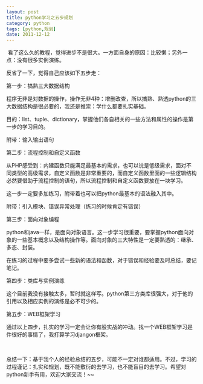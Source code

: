 ```yaml
---
layout: post
title: python学习之五步规划
category: python
tags: [python,规划]
date: 2011-12-12
---
```

<p>&nbsp;看了这么久的教程，觉得进步不是很大。一方面自身的原因：比较懒；另外一点：没有很多实例演练。</p>
<p>反省了一下，觉得自己应该如下五步走：</p>
<p>第一步：搞熟三大数据结构</p>
<p>程序无非是对数据的操作，操作无非4种：增删改查，所以搞熟、熟透python的三大数据结构是很必要的，我还是推崇：学什么都要扎实基础。</p>
<p>目的：list、tuple、dictionary，掌握他们各自相关的一些方法和属性的操作是第一步的学习目的。</p>
<p>附带：输入输出语句</p>
<p>第二步：流程控制和自定义函数</p>
<p>从PHP感受到：内建函数只能满足最基本的需求，也可以说是低级需求，面对不同类型的高级需求，自定义函数是非常重要的，而自定义函数里面的一些逻辑结构必然要借助于流程控制的语句，所以流程控制和自定义函数要放在一块学习。</p>
<p>这一步一定要多加练习，附带着也可以把python最基本的语法融入其中。</p>
<p>附带：引入模块、错误异常处理（练习的时候肯定有错误）</p>
<p>第三步：面向对象编程</p>
<p>python和java一样，是面向对象语言。这一步学习很重要，要掌握python面向对象的一些基本概念以及结构操作等。面向对象的三大特性是一定要熟透的：继承、多态、封装。</p>
<p>在练习的过程中要多尝试一些新的语法和函数，对于错误和经验要及时总结，要记笔记。</p>
<p>第四步：类库与实例演练</p>
<p>这个目前我没有接触太多，暂时就这样写。python第三方类库很强大，对于他的引用以及相应实例的演练是必不可少的。</p>
<p>第五步：WEB框架学习</p>
<p>通过以上四步，扎实的学习一定会让你有股实战的冲动。找一个WEB框架学习是件很好的事情了，我打算学习djangon框架。</p>
<p>&nbsp;</p>
<p>总结一下：基于我个人的经验总结的五步，可能不一定对谁都适用。不过，学习的过程谨记：扎实和规划，既不能敷衍的去学习，也不能盲目的去学习。希望对python新手有用，欢迎大家交流！~~</p>
